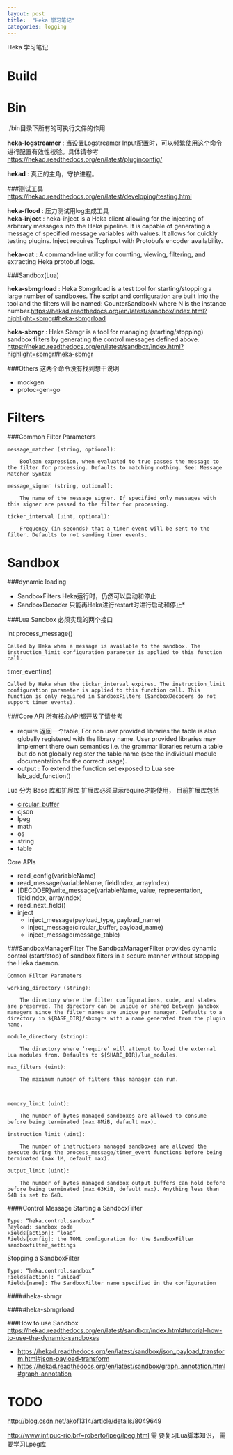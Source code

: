 ```yaml
---
layout: post
title:  "Heka 学习笔记"
categories: logging
---
```


Heka 学习笔记

Build
===

Bin
===
./bin目录下所有的可执行文件的作用

**heka-logstreamer** : 当设置Logstreamer Input配置时，可以频繁使用这个命令进行配置有效性校验。具体请参考 https://hekad.readthedocs.org/en/latest/pluginconfig/

**hekad** : 真正的主角，守护进程。

###测试工具
https://hekad.readthedocs.org/en/latest/developing/testing.html

**heka-flood** : 压力测试用log生成工具		
**heka-inject** : heka-inject is a Heka client allowing for the injecting of arbitrary messages into the Heka pipeline. It is capable of generating a message of specified message variables with values. It allows for quickly testing plugins. Inject requires TcpInput with Protobufs encoder availability.

**heka-cat** : A command-line utility for counting, viewing, filtering, and extracting Heka protobuf logs.


###Sandbox(Lua)

**heka-sbmgrload**	 : Heka Sbmgrload is a test tool for starting/stopping a large number of sandboxes. The script and configuration are built into the tool and the filters will be named: CounterSandboxN where N is the instance number.https://hekad.readthedocs.org/en/latest/sandbox/index.html?highlight=sbmgr#heka-sbmgrload

**heka-sbmgr** : Heka Sbmgr is a tool for managing (starting/stopping) sandbox filters by generating the control messages defined above. https://hekad.readthedocs.org/en/latest/sandbox/index.html?highlight=sbmgr#heka-sbmgr


###Others
这两个命令没有找到想干说明

* mockgen
* protoc-gen-go

Filters
===
###Common Filter Parameters


    message_matcher (string, optional):

        Boolean expression, when evaluated to true passes the message to the filter for processing. Defaults to matching nothing. See: Message Matcher Syntax

    message_signer (string, optional):

        The name of the message signer. If specified only messages with this signer are passed to the filter for processing.

    ticker_interval (uint, optional):

        Frequency (in seconds) that a timer event will be sent to the filter. Defaults to not sending timer events.



Sandbox
===


###dynamic loading

* SandboxFilters Heka运行时，仍然可以启动和停止
* SandboxDecoder 只能再Heka进行restart时进行启动和停止* 

###Lua Sandbox 必须实现的两个接口

int process_message()

    Called by Heka when a message is available to the sandbox. The instruction_limit configuration parameter is applied to this function call.
timer_event(ns)

    Called by Heka when the ticker_interval expires. The instruction_limit configuration parameter is applied to this function call. This function is only required in SandboxFilters (SandboxDecoders do not support timer events).

###Core API
所有核心API都开放了请[参考](https://github.com/mozilla-services/lua_sandbox/blob/master/docs/sandbox_api.md)

* require 返回一个table, For non user provided libraries the table is also globally registered with the library name. User provided libraries may implement there own semantics i.e. the grammar libraries return a table but do not globally register the table name (see the individual module documentation for the correct usage).
* output : To extend the function set exposed to Lua see lsb_add_function()

Lua 分为 Base 库和扩展库
扩展库必须显示require才能使用， 目前扩展库包括

* [circular_buffer](https://github.com/mozilla-services/lua_sandbox/blob/master/docs/circular_buffer.md)
* cjson
* lpeg
* math
* os
* string
* table

Core APIs

* read_config(variableName)
* read_message(variableName, fieldIndex, arrayIndex)
* [DECODER]write_message(variableName, value, representation, fieldIndex, arrayIndex)
* read_next_field()
* inject
  * inject_message(payload_type, payload_name)
  * inject_message(circular_buffer, payload_name)
  * inject_message(message_table)


###SandboxManagerFilter
The SandboxManagerFilter provides dynamic control (start/stop) of sandbox filters in a secure manner without stopping the Heka daemon.



    Common Filter Parameters

    working_directory (string):

        The directory where the filter configurations, code, and states are preserved. The directory can be unique or shared between sandbox managers since the filter names are unique per manager. Defaults to a directory in ${BASE_DIR}/sbxmgrs with a name generated from the plugin name.

    module_directory (string):

        The directory where ‘require’ will attempt to load the external Lua modules from. Defaults to ${SHARE_DIR}/lua_modules.

    max_filters (uint):

        The maximum number of filters this manager can run.



    memory_limit (uint):

        The number of bytes managed sandboxes are allowed to consume before being terminated (max 8MiB, default max).

    instruction_limit (uint):

        The number of instructions managed sandboxes are allowed the execute during the process_message/timer_event functions before being terminated (max 1M, default max).

    output_limit (uint):

        The number of bytes managed sandbox output buffers can hold before before being terminated (max 63KiB, default max). Anything less than 64B is set to 64B.


####Control Message
Starting a SandboxFilter

    Type: “heka.control.sandbox”
    Payload: sandbox code
    Fields[action]: “load”
    Fields[config]: the TOML configuration for the SandboxFilter sandboxfilter_settings

Stopping a SandboxFilter

    Type: “heka.control.sandbox”
    Fields[action]: “unload”
    Fields[name]: The SandboxFilter name specified in the configuration

#####heka-sbmgr

#####heka-sbmgrload

###How to use Sandbox
https://hekad.readthedocs.org/en/latest/sandbox/index.html#tutorial-how-to-use-the-dynamic-sandboxes

* https://hekad.readthedocs.org/en/latest/sandbox/json_payload_transform.html#json-payload-transform
* https://hekad.readthedocs.org/en/latest/sandbox/graph_annotation.html#graph-annotation

TODO
===
http://blog.csdn.net/akof1314/article/details/8049649

http://www.inf.puc-rio.br/~roberto/lpeg/lpeg.html
需
要复习Lua脚本知识， 需要学习Lpeg库



